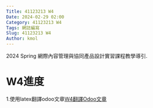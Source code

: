 ```yaml
---
Title: 41123213 W4
Date: 2024-02-29 02:00
Category: 41123213 W4
Tags: 網誌編寫
Slug: 41123213 W4
Author: kmol
---
```


2024 Spring 網際內容管理與協同產品設計實習課程教學導引.

<!-- PELICAN_END_SUMMARY -->

# W4進度

1.使用latex翻譯odoo文章[W4翻譯Odoo文章](https://github.com/Njniaaaa/cd2024/files/14942750/Ch5.pdf)<br>